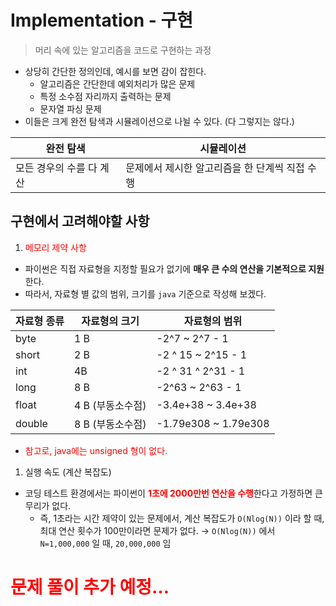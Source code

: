 # Implementation - 구현

> 머리 속에 있는 알고리즘을 코드로 구현하는 과정
> 
- 상당히 간단한 정의인데, 예시를 보면 감이 잡힌다.
    - 알고리즘은 간단한데 예외처리가 많은 문제
    - 특정 소수점 자리까지 출력하는 문제
    - 문자열 파싱 문제
- 이들은 크게 완전 탐색과 시뮬레이션으로 나뉠 수 있다. (다 그렇지는 않다.)

| 완전 탐색 | 시뮬레이션 |
| --- | --- |
| 모든 경우의 수를 다 계산 | 문제에서 제시한 알고리즘을 한 단계씩 직접 수행 |

## 구현에서 고려해야할 사항

1. <span style="color:red">메모리 제약 사항</span>
- 파이썬은 직접 자료형을 지정할 필요가 없기에 **매우 큰 수의 연산을 기본적으로 지원**한다.
- 따라서, 자료형 별 값의 범위, 크기를 `java` 기준으로 작성해 보겠다.

| 자료형 종류 | 자료형의 크기 | 자료형의 범위 |
| --- | --- | --- |
| byte | 1 B | -2^7 ~ 2^7 - 1 |
| short | 2 B | -2 ^ 15 ~ 2^15 - 1 |
| int | 4B | -2 ^ 31 ^ 2^31 - 1 |
| long | 8 B | -2^63 ~ 2^63 - 1 |
| float | 4 B (부동소수점) | -3.4e+38 ~ 3.4e+38 |
| double | 8 B (부동소수점) | -1.79e308 ~ 1.79e308 |
- <span style="color:red">참고로, java에는 unsigned 형이 없다.</span>

1. 실행 속도 (계산 복잡도)
- 코딩 테스트 환경에서는 파이썬이 <span style="color:red">**1초에 2000만번 연산을 수행**</span>한다고 가정하면 큰 무리가 없다.
    - 즉, 1초라는 시간 제약이 있는 문제에서, 계산 복잡도가 `O(Nlog(N))` 이라 할 때, 최대 연산 횟수가 100만이라면 문제가 없다.
    → `O(Nlog(N))` 에서 `N=1,000,000` 일 때, `20,000,000` 임


# <span style="color:red">문제 풀이 추가 예정...</span>